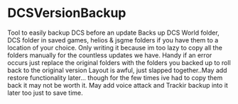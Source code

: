 # DCSVersionBackup
Tool to easily backup DCS before an update
Backs up DCS World folder, DCS folder in saved games, helios & jsgme folders if you have them to a location of your choice.
Only writing it because im too lazy to copy all the folders manually for the countless updates we have.
Handy if an error occurs just replace the original folders with the folders you backed up to roll back to the original version
Layout is awful, just slapped together..May add restore functionality later... though for the few times ive had to copy them back it may not be worth it. May add voice attack and Trackir backup into it later too just to save time.
